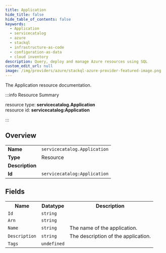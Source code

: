 ```yaml
---
title: Application
hide_title: false
hide_table_of_contents: false
keywords:
  - Application
  - servicecatalog
  - azure
  - stackql
  - infrastructure-as-code
  - configuration-as-data
  - cloud inventory
description: Query, deploy and manage Azure resources using SQL
custom_edit_url: null
image: /img/providers/azure/stackql-azure-provider-featured-image.png
---
```

The Application resource documentation.

:::info Resource Summary

<div class="row">
<div class="providerDocColumn">
<span>resource type:&nbsp;<b>servicecatalog.Application</b></span><br />
<span>resource id:&nbsp;<b>servicecatalog:Application</b></span><br />
</div>
</div>

:::

## Overview
<table><tbody>
<tr><td><b>Name</b></td><td><code>servicecatalog.Application</code></td></tr>
<tr><td><b>Type</b></td><td>Resource</td></tr>
<tr><td><b>Description</b></td><td></td></tr>
<tr><td><b>Id</b></td><td><code>servicecatalog:Application</code></td></tr>
</tbody></table>

## Fields
<table><tbody>
<tr><th>Name</th><th>Datatype</th><th>Description</th></tr>
<tr><td><code>Id</code></td><td><code>string</code></td><td></td></tr><tr><td><code>Arn</code></td><td><code>string</code></td><td></td></tr><tr><td><code>Name</code></td><td><code>string</code></td><td>The name of the application. </td></tr><tr><td><code>Description</code></td><td><code>string</code></td><td>The description of the application. </td></tr><tr><td><code>Tags</code></td><td><code>undefined</code></td><td></td></tr>
</tbody></table>